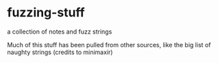 # fuzzing-stuff
a collection of notes and fuzz strings

Much of this stuff has been pulled from other sources, like the big list of naughty strings (credits to minimaxir)
